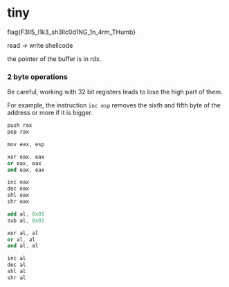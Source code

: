 # tiny

flag{F3llS_l1k3_sh3llc0d1NG_1n_4rm_THumb}

read -> write shellcode

the pointer of the buffer is in rdx.

### 2 byte operations

Be careful, working with 32 bit registers leads to lose the high part of them.

For example, the instruction `inc esp` removes the sixth and fifth byte of the address or more if it is bigger.


```as
push rax
pop rax

mov eax, esp

xor eax, eax
or eax, eax
and eax, eax

inc eax
dec eax
shl eax
shr eax

add al, 0x01
sub al, 0x01

xor al, al
or al, al
and al, al

inc al
dec al
shl al
shr al
```